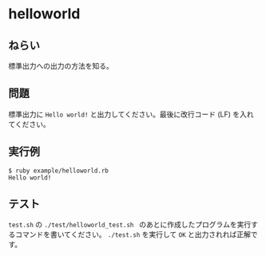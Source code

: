 # helloworld

## ねらい

標準出力への出力の方法を知る。

## 問題

標準出力に `Hello world!` と出力してください。最後に改行コード (LF) を入れてください。

## 実行例

    $ ruby example/helloworld.rb
    Hello world!

## テスト

`test.sh` の `./test/helloworld_test.sh ` のあとに作成したプログラムを実行するコマンドを書いてください。
`./test.sh` を実行して `OK` と出力されれば正解です。
